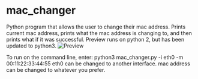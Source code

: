 # mac_changer
Python program that allows the user to change their mac address. Prints current mac address, prints what the mac address is changing to, and then prints what if it was successful. Preview runs on python 2, but has been updated to python3. 
![Preview](https://github.com/MitchellFont/mac_changer/assets/105067754/b38f6574-12a9-45b8-b702-97879c402097)

To run on the command line, enter: python3 mac_changer.py -i eth0 -m 00:11:22:33:44:55
eth0 can be changed to another interface.
mac address can be changed to whatever you prefer.
